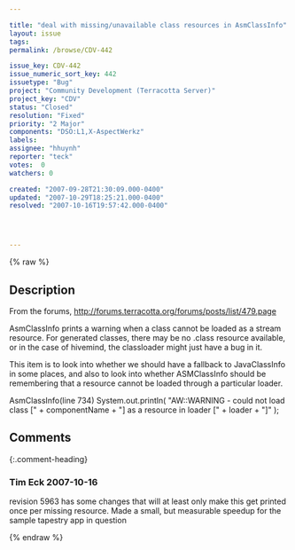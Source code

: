 ```yaml
---

title: "deal with missing/unavailable class resources in AsmClassInfo"
layout: issue
tags: 
permalink: /browse/CDV-442

issue_key: CDV-442
issue_numeric_sort_key: 442
issuetype: "Bug"
project: "Community Development (Terracotta Server)"
project_key: "CDV"
status: "Closed"
resolution: "Fixed"
priority: "2 Major"
components: "DSO:L1,X-AspectWerkz"
labels: 
assignee: "hhuynh"
reporter: "teck"
votes:  0
watchers: 0

created: "2007-09-28T21:30:09.000-0400"
updated: "2007-10-29T18:25:21.000-0400"
resolved: "2007-10-16T19:57:42.000-0400"




---
```


{% raw %}

## Description

<div markdown="1" class="description">

From the forums, http://forums.terracotta.org/forums/posts/list/479.page

AsmClassInfo prints a warning when a class cannot be loaded as a stream resource. For generated classes, there may be no .class resource available, or in the case of hivemind, the classloader might just have a bug in it. 

This item is to look into whether we should have a fallback to JavaClassInfo in some places, and also to look into whether ASMClassInfo should be remembering that a resource cannot be loaded through a particular loader.

AsmClassInfo(line 734)
        System.out.println(
                "AW::WARNING - could not load class ["
                        + componentName
                        + "] as a resource in loader ["
                        + loader
                        + "]"
        );

</div>

## Comments


{:.comment-heading}
### **Tim Eck** <span class="date">2007-10-16</span>

<div markdown="1" class="comment">

revision 5963 has some changes that will at least only make this get printed once per missing resource. Made a small, but measurable speedup for the sample tapestry app in question


</div>



{% endraw %}
